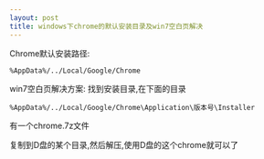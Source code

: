 ```yaml
---
layout: post
title: windows下chrome的默认安装目录及win7空白页解决
---
```


Chrome默认安装路径:

    %AppData%/../Local/Google/Chrome

win7空白页解决方案:
找到安装目录,在下面的目录

    %AppData%/../Local/Google/Chrome\Application\版本号\Installer

有一个chrome.7z文件

复制到D盘的某个目录,然后解压,使用D盘的这个chrome就可以了